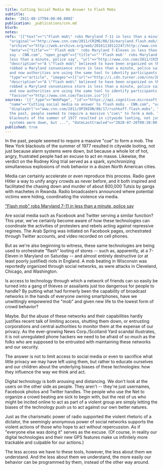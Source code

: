 ```yaml
---
title: Cutting Social Media No Answer to Flash Mobs
subtitle: 
date: '2011-08-17T04:00:00.000Z'
publication: _publications/cnn.md
blurb: 
notes: 
refs: '[{"text"=>"\"Flash mob\" robs Maryland 7-11 in less than a minute, police say",
  "original"=>"http://www.cnn.com/2011/CRIME/08/16/maryland.flash.mob/index.html?hpt=us_c2",
  "archive"=>"http://web.archive.org/web/20161110112247/http://www.cnn.com/2011/CRIME/08/16/maryland.flash.mob/index.html?hpt=us_c2",
  "meta"=>{"title"=>"''Flash mob'' robs Maryland 7-Eleven in less than a minute, police
  say - CNN.com", "open_graph"=>{"title"=>"''Flash mob'' robs Maryland 7-Eleven in
  less than a minute, police say", "url"=>"http://www.cnn.com/2011/CRIME/08/16/maryland.flash.mob/index.html",
  "description"=>"A \"flash mob\" believed to have been organized on the Internet
  robbed a Maryland convenience store in less than a minute, police said Tuesday,
  and now authorities are using the same tool to identify participants in the crime.",
  "type"=>"article", "images"=>[{"url"=>"http://i.cdn.turner.com/cnn/2011/CRIME/08/16/maryland.flash.mob/tzvids.flash.rob.youtube.jpg"}]},
  "description"=>"A \"flash mob\" believed to have been organized on the Internet
  robbed a Maryland convenience store in less than a minute, police said Tuesday,
  and now authorities are using the same tool to identify participants in the crime.",
  "favicon"=>"http://www.cnn.com/favicon.ico"}}]'
sources: '[{"_type"=>"WebPage", "id"=>"https://api.cognitive.microsoft.com/api/v7/#WebPages.0",
  "name"=>"Cutting social media no answer to flash mobs - CNN.com", "url"=>"http://www.cnn.com/2011/OPINION/08/17/rushkoff.flash.mobs/index.html",
  "displayUrl"=>"www.cnn.com/2011/OPINION/08/17/rushkoff.flash.mobs", "snippet"=>"In
  the past, people seemed to require a massive \"cue\" to form a mob. The New York
  blackouts of the summer of 1977 resulted in citywide looting, not just because alarm
  systems were down, but ...", "dateLastCrawled"=>"2020-07-20T08:38:00.0000000Z"}]'
published: true
---
```

In the past, people seemed to require a massive "cue" to form a mob. The New York blackouts of the summer of 1977 resulted in citywide looting, not just because alarm systems were down, but because a whole lot of hot, angry, frustrated people had an excuse to act en masse. Likewise, the verdict on the Rodney King trial served as a spark, synchronizing simultaneous explosions of mob behavior in a dozen North American cities.

Media can certainly accelerate or even reproduce this process. Radio gave Hitler a way to unify angry crowds as never before, and it both inspired and facilitated the chasing down and murder of about 800,000 Tutsis by gangs with machetes in Rwanda. Radio broadcasters announced where potential victims were hiding, coordinating the violence via media.

["Flash mob" robs Maryland 7-11 in less than a minute, police say](http://www.cnn.com/2011/CRIME/08/16/maryland.flash.mob/index.html?hpt=us_c2)

Are social media such as Facebook and Twitter serving a similar function? This year, we've certainly become aware of how these technologies can coordinate the activities of protesters and rebels acting against repressive regimes. The Arab Spring was initiated on Facebook pages, orchestrated through Twitter accounts, and video recorded on cell phones.

But as we're also beginning to witness, these same technologies are being used to orchestrate "flash" looting of stores -- such as, apparently, at a 7-Eleven in Maryland on Saturday -- and almost entirely destructive (or at least poorly justified) riots in England. A mob beating in Wisconsin was reportedly organized through social networks, as were attacks in Cleveland, Chicago, and Washington.

Is access to technology through which a network of friends can so easily be turned into a gang of thieves or assailants just too dangerous for people to handle? By putting what had formerly been the capability of broadcast networks in the hands of everyone owning smartphones, have we unwittingly empowered the "mob" and given new life to the lowest form of crowd behavior?

Maybe. But the abuse of these networks and their capabilities hardly justifies recent talk of limiting access, shutting them down, or entrusting corporations and central authorities to monitor them at the expense of our privacy. As the ever-growing News Corp./Scotland Yard scandal illustrates, it is not unregulated phone hackers we need to be afraid of so much as the folks who are supposed to be entrusted with maintaining these networks and our security.

The answer is not to limit access to social media or even to sacrifice what little privacy we may have left using them, but rather to educate ourselves and our children about the underlying biases of these technologies: how they influence the way we think and act.

Digital technology is both arousing and distancing. We don't look at the users on the other side as people. They aren't -- they're just usernames, Facebook photos and Twitter handles. The people who use the Net to organize a crowd beating are sick to begin with, but the rest of us who might be incited online to act as part of a violent group are simply letting the biases of the technology push us to act against our own better natures.

Just as the charismatic power of radio supported the violent rhetoric of a dictator, the seemingly anonymous power of social networks supports the violent actions of those who hope to act without repercussion. As if "everyone else was doing it" serves as the excuse. (Of course, in reality our digital technologies and their new GPS features make us infinitely more trackable and culpable for our actions.)

The less access we have to these tools, however, the less about them we understand. And the less about them we understand, the more easily our behavior can be programmed by them, instead of the other way around.
